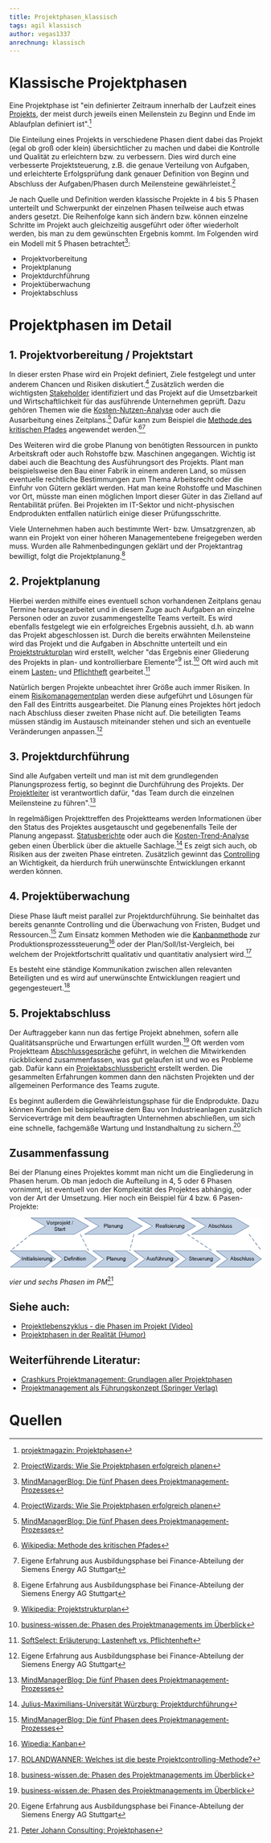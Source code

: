```yaml
---
title: Projektphasen_klassisch
tags: agil klassisch
author: vegas1337
anrechnung: klassisch
---
```


# Klassische Projektphasen

Eine Projektphase ist "ein definierter Zeitraum innerhalb der Laufzeit eines [Projekts](Projekt.md), der meist durch jeweils einen Meilenstein zu Beginn und Ende im Ablaufplan definiert ist".[^1]

Die Einteilung eines Projekts in verschiedene Phasen dient dabei das Projekt (egal ob groß oder klein) übersichtlicher zu machen und dabei die Kontrolle und Qualität zu erleichtern bzw. zu verbessern. Dies wird durch eine verbesserte Projektsteuerung, z.B. die genaue Verteilung von Aufgaben, und erleichterte Erfolgsprüfung dank genauer Definition von Beginn und Abschluss der Aufgaben/Phasen durch Meilensteine gewährleistet.[^2]

Je nach Quelle und Definition werden klassische Projekte in 4 bis 5 Phasen unterteilt und Schwerpunkt der einzelnen Phasen teilweise auch etwas anders gesetzt. Die Reihenfolge kann sich ändern bzw. können einzelne Schritte im Projekt auch gleichzeitig ausgeführt oder öfter wiederholt werden, bis man zu dem gewünschten Ergebnis kommt.
Im Folgenden wird ein Modell mit 5 Phasen betrachtet[^3]:

* Projektvorbereitung
* Projektplanung
* Projektdurchführung
* Projektüberwachung
* Projektabschluss

# Projektphasen im Detail

## 1. Projektvorbereitung / Projektstart

In dieser ersten Phase wird ein Projekt definiert, Ziele festgelegt und unter anderem Chancen und Risiken diskutiert.[^2] Zusätzlich werden die wichtigsten [Stakeholder](Stakeholderanalyse.md) identifiziert und das Projekt auf die Umsetzbarkeit und Wirtschaftlichkeit für das ausführende Unternehmen geprüft. Dazu gehören Themen wie die [Kosten-Nutzen-Analyse](Kosten_Nutzen_Analyse.md)  oder auch die Ausarbeitung eines Zeitplans.[^3] Dafür kann zum Beispiel die [Methode des kritischen Pfades](Methode_des_kritischen_Pfades.md) angewendet werden.[^9][^4]

Des Weiteren wird die grobe Planung von benötigten Ressourcen in punkto Arbeitskraft oder auch Rohstoffe bzw. Maschinen angegangen. Wichtig ist dabei auch die Beachtung des Ausführungsort des Projekts. Plant man beispielsweise den Bau einer Fabrik in einem anderen Land, so müssen eventuelle rechtliche Bestimmungen zum Thema Arbeitsrecht oder die Einfuhr von Gütern geklärt werden. Hat man keine Rohstoffe und Maschinen vor Ort, müsste man einen möglichen Import dieser Güter in das Zielland auf Rentabilität prüfen. Bei Projekten im IT-Sektor und nicht-physischen Endprodukten entfallen natürlich einige dieser Prüfungsschritte.

Viele Unternehmen haben auch bestimmte Wert- bzw. Umsatzgrenzen, ab wann ein Projekt von einer höheren Managementebene freigegeben werden muss. Wurden alle Rahmenbedingungen geklärt und der Projektantrag bewilligt, folgt die Projektplanung.[^4] 

## 2. Projektplanung

Hierbei werden mithilfe eines eventuell schon vorhandenen Zeitplans genau Termine herausgearbeitet und in diesem Zuge auch Aufgaben an einzelne Personen oder an zuvor zusammengestellte Teams verteilt. Es wird ebenfalls festgelegt wie ein erfolgreiches Ergebnis aussieht, d.h. ab wann das Projekt abgeschlossen ist. Durch die bereits erwähnten Meilensteine wird das Projekt und die Aufgaben in Abschnitte unterteilt und ein [Projektstrukturplan](Projektstrukturplan.md) wird erstellt, welcher "das Ergebnis einer Gliederung des Projekts in plan- und kontrollierbare Elemente"[^5] ist.[^6] Oft wird auch mit einem [Lasten-](Lastenheft.md) und [Pflichtheft](Pflichtenheft.md) gearbeitet.[^7]

Natürlich bergen Projekte unbeachtet ihrer Größe auch immer Risiken. In einem [Risikomanagementplan](Risikomanagement.md) werden diese aufgeführt und Lösungen für den Fall des Eintritts ausgearbeitet. Die Planung eines Projektes hört jedoch nach Abschluss dieser zweiten Phase nicht auf. Die beteiligten Teams müssen ständig im Austausch miteinander stehen und sich an eventuelle Veränderungen anpassen.[^4]

## 3. Projektdurchführung

Sind alle Aufgaben verteilt und man ist mit dem grundlegenden Planungsprozess fertig, so beginnt die Durchführung des Projekts. Der [Projektleiter](Faehigkeiten_Projektleiter.md) ist verantwortlich dafür, "das Team durch die einzelnen Meilensteine zu führen".[^3] 

In regelmäßigen Projekttreffen des Projektteams werden Informationen über den Status des Projektes ausgetauscht und gegebenenfalls Teile der Planung angepasst. [Statusberichte](Statusreport.md) oder auch die [Kosten-Trend-Analyse](Kosten_Trend_Analyse.md) geben einen Überblick über die aktuelle Sachlage.[^8] Es zeigt sich auch, ob Risiken aus der zweiten Phase eintreten.
Zusätzlich gewinnt das [Controlling](Projektcontrolling.md) an Wichtigkeit, da hierdurch früh unerwünschte Entwicklungen erkannt werden können.

## 4. Projektüberwachung

Diese Phase läuft meist parallel zur Projektdurchführung. Sie beinhaltet das bereits genannte Controlling und die Überwachung von Fristen, Budget und Ressourcen.[^3] 
Zum Einsatz kommen Methoden wie die [Kanbanmethode](Kanban.md) zur Produktionsprozesssteuerung[^10] oder der Plan/Soll/Ist-Vergleich, bei welchem der Projektfortschritt qualitativ und quantitativ analysiert wird.[^11]

Es besteht eine ständige Kommunikation zwischen allen relevanten Beteiligten und es wird auf unerwünschte Entwicklungen reagiert und gegengesteuert.[^6]

## 5. Projektabschluss

Der Auftraggeber kann nun das fertige Projekt abnehmen, sofern alle Qualitätsansprüche und Erwartungen erfüllt wurden.[^6] Oft werden vom Projektteam [Abschlussgespräche](Abschlussanalyse.md) geführt, in welchen die Mitwirkenden rückblickend zusammenfassen, was gut gelaufen ist und wo es Probleme gab. Dafür kann ein [Projektabschlussbericht](Projektabschlussbericht.md) erstellt werden. Die gesammelten Erfahrungen kommen dann den nächsten Projekten und der allgemeinen Performance des Teams zugute. 

Es beginnt außerdem die Gewährleistungsphase für die Endprodukte. Dazu können Kunden bei beispielsweise dem Bau von Industrieanlagen zusätzlich Serviceverträge mit dem beauftragten Unternehmen abschließen, um sich eine schnelle, fachgemäße Wartung und Instandhaltung zu sichern.[^4]


## Zusammenfassung

Bei der Planung eines Projektes kommt man nicht um die Eingliederung in Phasen herum. Ob man jedoch die Aufteilung in 4, 5 oder 6 Phasen vornimmt, ist eventuell von der Komplexität des Projektes abhängig, oder von der Art der Umsetzung. Hier noch ein Beispiel für 4 bzw. 6 Pasen-Projekte:

![vier und sechs Phasen im PM](Projektphasen_klassisch/PM1.png)

*vier und sechs Phasen im PM*[^12]

## Siehe auch:
* [Projektlebenszyklus - die Phasen im Projekt (Video)](https://www.youtube.com/watch?v=CSWCDIXKUoQ&ab_channel=Erfolgreich-Projekte-Leiten)
* [Projektphasen in der Realität (Humor)](https://twitter.com/ErnstvAll/status/1115568429438730240/photo/1)

## Weiterführende Literatur:
* [Crashkurs Projektmanagement: Grundlagen aller Projektphasen](https://www.katalog.fau.de/TouchPoint/singleHit.do?methodToCall=showHit&curPos=2&identifier=2_SOLR_SERVER_2101837480)
* [Projektmanagement als Führungskonzept (Springer Verlag)](https://link.springer.com/book/10.1007/978-3-642-60144-6)

# Quellen



[^1]: [projektmagazin: Projektphasen](https://www.projektmagazin.de/glossarterm/projektphase)
[^2]: [ProjectWizards: Wie Sie Projektphasen erfolgreich planen](https://www.projectwizards.net/de/blog/2019/06/project-phases)
[^3]: [MindManagerBlog: Die fünf Phasen dees Projektmanagement-Prozesses](https://blog.mindmanager.com/de/blog/die-funf-phasen-des-projektmanagement-prozesses/)
[^4]: Eigene Erfahrung aus Ausbildungsphase bei Finance-Abteilung der Siemens Energy AG Stuttgart
[^5]: [Wikipedia: Projektstrukturplan](https://de.wikipedia.org/wiki/Projektstrukturplan)
[^6]: [business-wissen.de: Phasen des Projektmanagements im Überblick](https://www.business-wissen.de/hb/phasen-des-projektmanagements-im-ueberblick/)
[^7]: [SoftSelect: Erläuterung: Lastenheft vs. Pflichtenheft](http://www.softselect.de/wissenspool/erlaeuterung_lastenheft_vs_pflichtenheft#:~:text=Das%20Lastenheft%20beschreibt%20die%20gesamte,Lastenheft%20gew%C3%BCnschten%20Funktionen%20umgesetzt%20werden.)
[^8]: [Julius-Maximilians-Universität Würzburg: Projektdurchführung](https://www.uni-wuerzburg.de/verwaltung/qualitaetsmanagement/projektmanagement/projektdurchfuehrung/)
[^9]: [Wikipedia: Methode des kritischen Pfades](https://de.wikipedia.org/wiki/Methode_des_kritischen_Pfades)
[^10]: [Wipedia: Kanban](https://de.wikipedia.org/wiki/Kanban)
[^11]: [ROLANDWANNER: Welches ist die beste Projektcontrolling-Methode?](https://rolandwanner.ch/die-beste-projektcontrolling-methode/)
[^12]: [Peter Johann Consulting: Projektphasen](https://www.peterjohann-consulting.de/projektphasen/)

